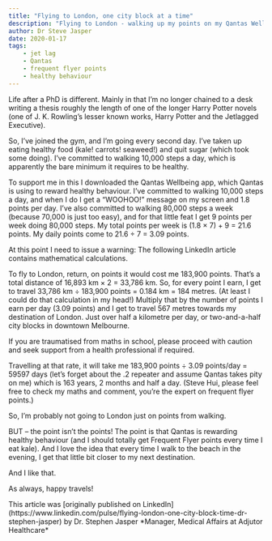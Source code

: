 ```yaml
---
title: "Flying to London, one city block at a time"
description: "Flying to London - walking up my points on my Qantas Wellbeing app"
author: Dr Steve Jasper
date: 2020-01-17
tags:
    - jet lag
    - Qantas
    - frequent flyer points
    - healthy behaviour
---
```


Life after a PhD is different. Mainly in that I’m no longer chained to a desk writing a thesis roughly the length of one of the longer Harry Potter novels (one of J. K. Rowling’s lesser known works, Harry Potter and the Jetlagged Executive).

<!--more-->

So, I’ve joined the gym, and I’m going every second day. I’ve taken up eating healthy food (kale! carrots! seaweed!) and quit sugar (which took some doing). I’ve committed to walking 10,000 steps a day, which is apparently the bare minimum it requires to be healthy.

To support me in this I downloaded the Qantas Wellbeing app, which Qantas is using to reward healthy behaviour. I’ve committed to walking 10,000 steps a day, and when I do I get a “WOOHOO!” message on my screen and 1.8 points per day. I’ve also committed to walking 80,000 steps a week (because 70,000 is just too easy), and for that little feat I get 9 points per week doing 80,000 steps. My total points per week is (1.8 × 7) + 9 = 21.6 points. My daily points come to 21.6 ÷ 7 = 3.09 points.

<aside>At this point I need to issue a warning: The following LinkedIn article contains mathematical calculations.</aside>

To fly to London, return, on points it would cost me 183,900 points. That’s a total distance of 16,893 km × 2 = 33,786 km. So, for every point I earn, I get to travel 33,786 km ÷ 183,900 points = 0.184 km = 184 metres. (At least I could do that calculation in my head!) Multiply that by the number of points I earn per day (3.09 points) and I get to travel 567 metres towards my destination of London. Just over half a kilometre per day, or two-and-a-half city blocks in downtown Melbourne.

<aside>If you are traumatised from maths in school, please proceed with caution and seek support from a health professional if required.</aside>

Travelling at that rate, it will take me 183,900 points ÷ 3.09 points/day = 59597 days (let’s forget about the .2 repeater and assume Qantas takes pity on me) which is 163 years, 2 months and half a day. (Steve Hui, please feel free to check my maths and comment, you’re the expert on frequent flyer points.)

So, I’m probably not going to London just on points from walking.

BUT – the point isn’t the points! The point is that Qantas is rewarding healthy behaviour (and I should totally get Frequent Flyer points every time I eat kale). And I love the idea that every time I walk to the beach in the evening, I get that little bit closer to my next destination.

And I like that.

As always, happy travels!

<aside>This article was [originally published on LinkedIn](https://www.linkedin.com/pulse/flying-london-one-city-block-time-dr-stephen-jasper) by Dr. Stephen Jasper
*Manager, Medical Affairs at Adjutor Healthcare*</aside>
